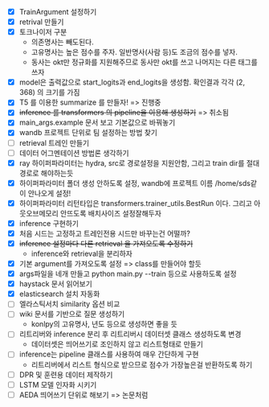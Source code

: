 - [x] TrainArgument 설정하기
- [x] retrival 만들기
- [x] 토크나이저 구분
    - 의존명사는 빼도된다.
    - 고유명사는 높은 점수를 주자. 일반명사(사람 등)도 조금의 점수를 넣자.
    - 동사는 okt만 정규화를 지원해주므로 동사만 okt를 쓰고 나머지는 다른 태그를 쓰자
- [x] model은 출력값으로 start_logits과 end_logits을 생성함. 확인결과 각각 (2, 368) 의 크기를 가짐
- [x] T5 를 이용한 summarize 를 만들자! => 진행중
- [x] ~~inference 를 transformers 의 pipeline을 이용해 생성하기~~ => 취소됨
- [x] main_args.example 문서 보고 기본값으로 바꿔놓기
- [x] wandb 프로젝트 단위로 팀 설정하는 방법 찾기
- [ ] retrieval 트레인 만들기
- [ ] 데이터 어그멘테이션 방법론 생각하기
- [x] ray 하이퍼파라미터는 hydra, src로 경로설정을 지원안함, 그리고 train dir를 절대경로로 해야하는듯
- [x] 하이퍼파라미터 폴더 생성 안하도록 설정, wandb에 프로젝트 이름 /home/sds같이 안나오게 설정!
- [x] 하이퍼파라미터 리턴타입은 transformers.trainer_utils.BestRun 이다. 그리고 아웃오브메모리 안뜨도록 배치사이즈 설정잘해두자
- [x] inference 구현하기
- [x] 처음 시드는 고정하고 트레인전용 시드만 바꾸는건 어떨까?
- [x] ~~inference 설정마다 다른 retrieval 을 가져오도록 수정하기~~
    - inference와 retrieval을 분리하자
- [x] 기본 argument를 가져오도록 설정 => class를 만들어야 할듯
- [x] args파일을 네개 만들고 python main.py --train 등으로 사용하도록 설정
- [x] haystack 문서 읽어보기
- [x] elasticsearch 설치 자동화
- [ ] 엘라스틱서치 similarity 옵션 비교
- [ ] wiki 문서를 기반으로 질문 생성하기
    - konlpy의 고유명사, 년도 등으로 생성하면 좋을 듯
- [ ] 리트리버와 inference 분리 후 리트리버시 데이터셋 클래스 생성하도록 변경
    - 데이터셋은 띄어쓰기로 조인하지 않고 리스트형태로 만들기
- [ ] inference는 pipeline 클래스를 사용하여 매우 간단하게 구현
    - 리트리버에서 리스트 형식으로 받으므로 점수가 가장높은걸 반환하도록 하기
- [ ] DPR 및 훈련용 데이터 제작하기
- [ ] LSTM 모델 인자화 시키기
- [ ] AEDA 띄어쓰기 단위로 해보기 => 논문처럼
